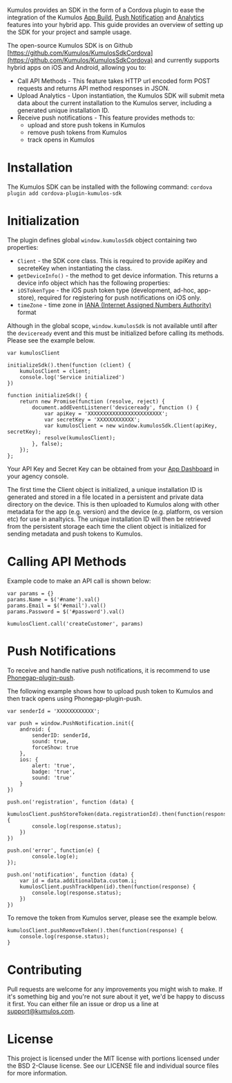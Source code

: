 Kumulos provides an SDK in the form of a Cordova plugin to ease the integration of the Kumulos [App Build](https://docs.kumulos.com/build/overview), [Push Notification](https://docs.kumulos.com/push) and [Analytics](https://docs.kumulos.com/analytics) features into your hybrid app. This guide provides an overview of setting up the SDK for your project and sample usage.

The open-source Kumulos SDK is on Github [https://github.com/Kumulos/KumulosSdkCordova](https://github.com/Kumulos/KumulosSdkCordova) and currently supports hybrid apps on iOS and Android, allowing you to:

* Call API Methods - This feature takes HTTP url encoded form POST requests and returns API method responses in JSON.
* Upload Analytics - Upon instantiation, the Kumulos SDK will submit meta data about the current installation to the Kumulos server, including a generated unique installation ID.
* Receive push notifications - This feature provides methods to:
    * upload and store push tokens in Kumulos
    * remove push tokens from Kumulos
    * track opens in Kumulos

# Installation
The Kumulos SDK can be installed with the following command:
`cordova plugin add cordova-plugin-kumulos-sdk`

# Initialization
The plugin defines global `window.kumulosSdk` object containing two properties:

* `Client` - the SDK core class. This is required to provide apiKey and secreteKey when instantiating the class.
* `getDeviceInfo()` - the method to get device information. This returns a device info object which has the following properties:
 * `iOSTokenType` - the iOS push token type (development, ad-hoc, app-store), required for registering for push notifications on iOS only.
 * `timeZone` - time zone in [IANA (Internet Assigned Numbers Authority)](https://www.iana.org/time-zones) format

Although in the global scope, `window.kumulosSdk` is not available until after the `deviceready` event and this must be initialized before calling its methods. Please see the example below.   

```language-javascript
var kumulosClient

initializeSdk().then(function (client) {
    kumulosClient = client;
    console.log('Service initialized')
})

function initializeSdk() {
    return new Promise(function (resolve, reject) {
        document.addEventListener('deviceready', function () {
            var apiKey = 'XXXXXXXXXXXXXXXXXXXXXXXX';
            var secretKey = 'XXXXXXXXXXXX';
            var kumulosClient = new window.kumulosSdk.Client(apiKey, secretKey);
            resolve(kumulosClient);
        }, false);
    });
};
```

Your API Key and Secret Key can be obtained from your [App Dashboard](https://docs.kumulos.com/apps/#the-app-dashboard) in your agency console.

The first time the Client object is initialized, a unique installation ID is generated and stored in a file located in a persistent and private data directory on the device. This is then uploaded to Kumulos along with other metadata for the app (e.g. version) and the device (e.g. platform, os version etc) for use in analtyics. The unique installation ID will then be retrieved from the persistent storage each time the client object is initialized for sending metadata and push tokens to Kumulos.

# Calling API Methods

Example code to make an API call is shown below:

```language-javascript
var params = {}
params.Name = $('#name').val()
params.Email = $('#email').val()
params.Password = $('#password').val()

kumulosClient.call('createCustomer', params)
```

# Push Notifications

To receive and handle native push notifications, it is recommend to use [Phonegap-plugin-push](https://github.com/phonegap/phonegap-plugin-push).

The following example shows how to upload push token to Kumulos and then track opens using Phonegap-plugin-push.

```language-javascript   
var senderId = 'XXXXXXXXXXXX';

var push = window.PushNotification.init({
    android: {
        senderID: senderId,
        sound: true,
        forceShow: true
    },
    ios: {
        alert: 'true',
        badge: 'true',
        sound: 'true'
    }
})

push.on('registration', function (data) {
    kumulosClient.pushStoreToken(data.registrationId).then(function(response) {
        console.log(response.status);
    })
})

push.on('error', function(e) {
        console.log(e);
});

push.on('notification', function (data) {
    var id = data.additionalData.custom.i;
    kumulosClient.pushTrackOpen(id).then(function(response) {
        console.log(response.status);
    })
})
```

To remove the token from Kumulos server, please see the example below.
```
kumulosClient.pushRemoveToken().then(function(response) {
    console.log(response.status);
}
```

# Contributing

Pull requests are welcome for any improvements you might wish to make. If it's something big and you're not sure about it yet, we'd be happy to discuss it first. You can either file an issue or drop us a line at [support@kumulos.com](mailto:support@kumulos.com).

# License

This project is licensed under the MIT license with portions licensed under the BSD 2-Clause license. See our LICENSE file and individual source files for more information.

